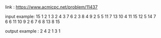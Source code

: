 link :
https://www.acmicpc.net/problem/11437

input example:
15
1 2
1 3
2 4
3 7
6 2
3 8
4 9
2 5
5 11
7 13
10 4
11 15
12 5
14 7
6
6 11
10 9
2 6
7 6
8 13
8 15

output example :
2
4
2
1
3
1
